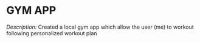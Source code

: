 # GYM APP

*Description:* Created a local gym app which allow the user (me) to workout following personalized workout plan

